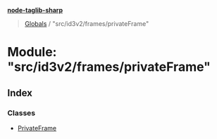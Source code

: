 **[node-taglib-sharp](../README.md)**

> [Globals](../globals.md) / "src/id3v2/frames/privateFrame"

# Module: "src/id3v2/frames/privateFrame"

## Index

### Classes

* [PrivateFrame](../classes/_src_id3v2_frames_privateframe_.privateframe.md)
